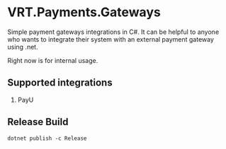 # VRT.Payments.Gateways

Simple payment gateways integrations in C#.
It can be helpful to anyone who wants to integrate their system with an external payment gateway using .net. 

Right now is for internal usage.

## Supported integrations

1. PayU

## Release Build

```
dotnet publish -c Release
```